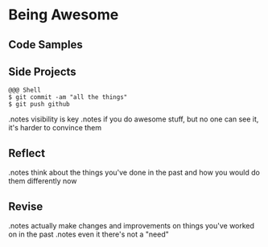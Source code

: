 <!SLIDE center>
# Being Awesome #

<!SLIDE center>
## Code Samples ##

<!SLIDE center>
## Side Projects ##

<!SLIDE center>
	@@@ Shell
	$ git commit -am "all the things"
	$ git push github

.notes visibility is key
.notes if you do awesome stuff, but no one can see it, it's harder to convince them

<!SLIDE center>
## Reflect ##

.notes think about the things you've done in the past and how you would do them differently now

<!SLIDE center>
## Revise ##

.notes actually make changes and improvements on things you've worked on in the past
.notes even it there's not a "need"